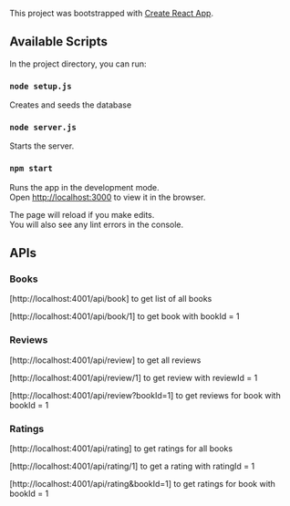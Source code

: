 This project was bootstrapped with [Create React App](https://github.com/facebook/create-react-app).

## Available Scripts

In the project directory, you can run:

### `node setup.js`

Creates and seeds the database


### `node server.js`

Starts the server. <br />


### `npm start`

Runs the app in the development mode.<br />
Open [http://localhost:3000](http://localhost:3000) to view it in the browser.

The page will reload if you make edits.<br />
You will also see any lint errors in the console.


## APIs

### Books
[http://localhost:4001/api/book] to get list of all books

[http://localhost:4001/api/book/1] to get book with bookId = 1

### Reviews
[http://localhost:4001/api/review] to get all reviews

[http://localhost:4001/api/review/1] to get review with reviewId = 1

[http://localhost:4001/api/review?bookId=1] to get reviews for book with bookId = 1

### Ratings
[http://localhost:4001/api/rating] to get ratings for all books

[http://localhost:4001/api/rating/1] to get a rating with ratingId = 1

[http://localhost:4001/api/rating&bookId=1] to get ratings for book with bookId = 1
